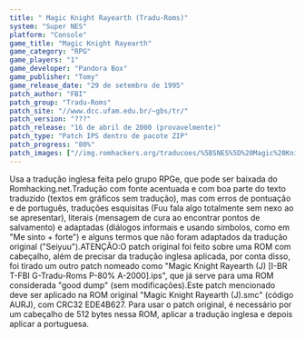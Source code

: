 ```yaml
---
title: " Magic Knight Rayearth (Tradu-Roms)"
system: "Super NES"
platform: "Console"
game_title: "Magic Knight Rayearth"
game_category: "RPG"
game_players: "1"
game_developer: "Pandora Box"
game_publisher: "Tomy"
game_release_date: "29 de setembro de 1995"
patch_author: "FBI"
patch_group: "Tradu-Roms"
patch_site: "//www.dcc.ufam.edu.br/~gbs/tr/"
patch_version: "???"
patch_release: "16 de abril de 2000 (provavelmente)"
patch_type: "Patch IPS dentro de pacote ZIP"
patch_progress: "80%"
patch_images: ["//img.romhackers.org/traducoes/%5BSNES%5D%20Magic%20Knight%20Rayearth%20-%20IPS%20Center%20e%20Tradu-Roms%20-%201.png","//img.romhackers.org/traducoes/%5BSNES%5D%20Magic%20Knight%20Rayearth%20-%20Tradu-Roms%20-%202.png","//img.romhackers.org/traducoes/%5BSNES%5D%20Magic%20Knight%20Rayearth%20-%20Tradu-Roms%20-%203.png"]
---
```

Usa a tradução inglesa feita pelo grupo RPGe, que pode ser baixada do Romhacking.net.Tradução com fonte acentuada e com boa parte do texto traduzido (textos em gráficos sem tradução), mas com erros de pontuação e de português, traduções esquisitas (Fuu fala algo totalmente sem nexo ao se apresentar), literais (mensagem de cura ao encontrar pontos de salvamento) e adaptadas (diálogos informais e usando símbolos, como em "Me sinto + forte") e alguns termos que não foram adaptados da tradução original ("Seiyuu").ATENÇÃO:O patch original foi feito sobre uma ROM com cabeçalho, além de precisar da tradução inglesa aplicada, por conta disso, foi tirado um outro patch nomeado como "Magic Knight Rayearth (J) [I-BR T-FBI G-Tradu-Roms P-80% A-2000].ips", que já serve para uma ROM considerada "good dump" (sem modificações).Este patch mencionado deve ser aplicado na ROM original "Magic Knight Rayearth (J).smc" (código AURJ), com CRC32 EDE4B627. Para usar o patch original, é necessário por um cabeçalho de 512 bytes nessa ROM, aplicar a tradução inglesa e depois aplicar a portuguesa.